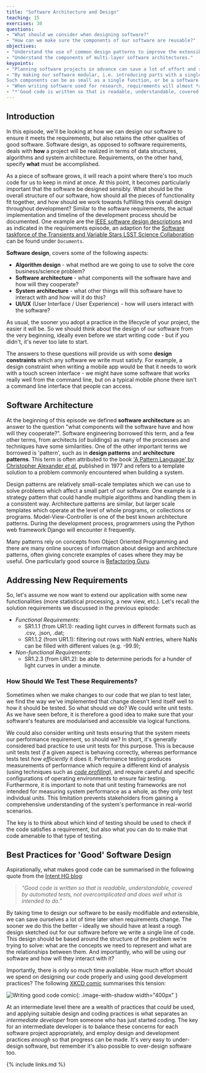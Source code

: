 ```yaml
---
title: "Software Architecture and Design"
teaching: 15
exercises: 30
questions:
- "What should we consider when designing software?"
- "How can we make sure the components of our software are reusable?"
objectives:
- "Understand the use of common design patterns to improve the extensibility, reusability and overall quality of software."
- "Understand the components of multi-layer software architectures."
keypoints:
- "Planning software projects in advance can save a lot of effort and reduce 'technical debt' later - even a partial plan is better than no plan at all."
- "By making our software modular, i.e. introducing parts with a single responsibility, we avoid having to rewrite it all when requirements change.
Such components can be as small as a single function, or be a software package in their own right."
- "When writing software used for research, requirements will almost *always* change."
- "*'Good code is written so that is readable, understandable, covered by automated tests, not over complicated and does well what is intended to do.'*"
---
```


## Introduction

In this episode, we'll be looking at how we can design our software
to ensure it meets the requirements,
but also retains the other qualities of good software.
Software design, as opposed to software requirements, deals with **how** a project will be realized in
terms of data structures, algorithms and system architecture. Requirements, on the other hand,
specify **what** must be accomplished.

As a piece of software grows,
it will reach a point where there's too much code for us to keep in mind at once.
At this point, it becomes particularly important that the software be designed sensibly.
What should be the overall structure of our software,
how should all the pieces of functionality fit together,
and how should we work towards fulfilling this overall design throughout development?
 Similar to the software requirements, the actual implementation and timeline
of the development process should be documented. One example are the
[IEEE software design descriptions](https://ieeexplore.ieee.org/document/278258) and as 
indicated in the requirements episode, an adaption for the [Software taskforce of the Transients and Variable Stars
LSST Science Collaboration](https://lsst-tvssc.github.io/taskForces/software_task_force.html) 
can be found under `Documents`.


**Software design**, covers some of the following aspects:

- **Algorithm design** -
  what method are we going to use to solve the core business/science problem?
- **Software architecture** -
  what components will the software have and how will they cooperate?
- **System architecture** -
  what other things will this software have to interact with and how will it do this?
- **UI/UX** (User Interface / User Experience) -
  how will users interact with the software?

As usual, the sooner you adopt a practice in the lifecycle of your project,
the easier it will be.
So we should think about the design of our software from the very beginning,
ideally even before we start writing code -
but if you didn't, it's never too late to start.

The answers to these questions will provide us with some **design constraints**
which any software we write must satisfy.
For example, a design constraint when writing a mobile app would be
that it needs to work with a touch screen interface -
we might have some software that works really well from the command line,
but on a typical mobile phone there isn't a command line interface that people can access.


## Software Architecture

At the beginning of this episode we defined **software architecture**
as an answer to the question
"what components will the software have and how will they cooperate?".
Software engineering borrowed this term, and a few other terms,
from architects (of buildings) as many of the processes and techniques have some similarities.
One of the other important terms we borrowed is 'pattern',
such as in **design patterns** and **architecture patterns**.
This term is often attributed to the book
['A Pattern Language' by Christopher Alexander *et al.*](https://en.wikipedia.org/wiki/A_Pattern_Language)
published in 1977
and refers to a template solution to a problem commonly encountered when building a system.

Design patterns are relatively small-scale templates
which we can use to solve problems which affect a small part of our software.
One example is a strategy pattern that could handle multiple algorithms and handling them
in a consistent way. Architecture patterns are similar,
but larger scale templates which operate at the level of whole programs,
or collections or programs. Model-View-Controller 
is one of the best known architecture patterns. During the development process, 
programmers using the Python web framework Django will encounter it frequently.

Many patterns rely on concepts from Object Oriented Programming and 
there are many online sources of information about design and architecture patterns,
often giving concrete examples of cases where they may be useful.
One particularly good source is [Refactoring Guru](https://refactoring.guru/design-patterns).

## Addressing New Requirements

So, let's assume we now want to extend our application 
with some new functionalities (more statistical processing, a new view, etc.).
Let's recall the solution requirements we discussed in the previous episode:

- *Functional Requirements*:
  - SR1.1.1 (from UR1.1):
    reading light curves in different formats such as .csv, .json, .dat;
  - SR1.1.2 (from UR1.1):
    filtering out rows with NaN entries, where NaNs can be filled with different values (e.g. -99.9);
- *Non-functional Requirements*:
  - SR1.2.3 (from UR1.2):
    be able to determine periods for a hunder of light curves in under a minute.
    
### How Should We Test These Requirements?

Sometimes when we make changes to our code that we plan to test later,
we find the way we've implemented that change doesn't lend itself well to how it should be tested.
So what should we do? We could write unit tests. As we have seen before, it is therefore
a good idea to make sure that your software's features are modularised
and accessible via logical functions. 

We could also consider writing unit tests ensuring that the system meets
our performance requirement, so should we? In short, it's generally considered
bad practice to use unit tests for this purpose.
This is because unit tests test *if* a given aspect is behaving correctly,
whereas performance tests test *how efficiently* it does it.
Performance testing produces measurements of performance which require a different kind of analysis
(using techniques such as [*code profiling*](https://towardsdatascience.com/how-to-assess-your-code-performance-in-python-346a17880c9f)),
and require careful and specific configurations of operating environments to ensure fair testing.
Furthermore, it is important to note that unit testing frameworks are not intended
for measuring system performance as a whole, as they only test individual units.
This limitation prevents stakeholders from gaining a comprehensive understanding of
the system's performance in real-world scenarios.

The key is to think about which kind of testing should be used
to check if the code satisfies a requirement,
but also what you can do to make that code amenable to that type of testing.

## Best Practices for 'Good' Software Design

Aspirationally, what makes good code can be summarised in the following quote from the
[Intent HG blog](https://intenthq.com/blog/it-audience/what-is-good-code-a-scientific-definition/):

> *“Good code is written so that is readable, understandable,
> covered by automated tests, not overcomplicated
> and does well what is intended to do.”*

By taking time to design our software to be easily modifiable and extensible,
we can save ourselves a lot of time later when requirements change.
The sooner we do this the better -
ideally we should have at least a rough design sketched out for our software
before we write a single line of code.
This design should be based around the structure of the problem we're trying to solve:
what are the concepts we need to represent
and what are the relationships between them.
And importantly, who will be using our software and how will they interact with it?

Importantly, there is only so much time available.
How much effort should we spend on designing our code properly
and using good development practices?
The following [XKCD comic](https://xkcd.com/844/) summarises this tension:

![Writing good code comic](../fig/xkcd-good-code-comic.png){: .image-with-shadow width="400px" }

At an intermediate level there are a wealth of practices that *could* be used,
and applying suitable design and coding practices is what separates
an *intermediate developer* from someone who has just started coding.
The key for an intermediate developer is to balance these concerns
for each software project appropriately,
and employ design and development practices *enough* so that progress can be made.
It's very easy to under-design software,
but remember it's also possible to over-design software too.

{% include links.md %}
